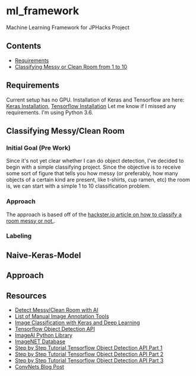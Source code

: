 # ml_framework
Machine Learning Framework for JPHacks Project

## Contents
 * [Requirements](#reqs)
 * [Classifying Messy or Clean Room from 1 to 10](#onetoten)

## Requirements
Current setup has no GPU. Installation of Keras and Tensorflow are here:
[Keras Installation](https://keras.io/#installation),
[Tensorflow Installation](https://www.tensorflow.org/install/)
Let me know if I missed any requirements. I'm using Python 3.6.
## Classifying Messy/Clean Room
<a name="onetoten"> </a>
### Initial Goal (Pre Work)
Since it's not yet clear whether I can do object detection, I've decided
to begin with a simple classifying project. Since the objective is to
receive some sort of figure that tells you how messy (or preferably, how
  many objects of a certain kind are present, like t-shirts, cup ramen, etc)
the room is, we can start with a simple 1 to 10 classification problem.

### Approach
The approach is based off of the [hackster.io article on how to classify a room messy or not.](https://www.hackster.io/matt-farley/use-artificial-intelligence-to-detect-messy-clean-rooms-f224a2).
### Labeling

## Naive-Keras-Model
<a name="naivemodel"> </a>
## Approach

## Resources
 * [Detect Messy/Clean Room with AI](https://www.hackster.io/matt-farley/use-artificial-intelligence-to-detect-messy-clean-rooms-f224a2)
 * [List of Manual Image Annotation Tools](https://en.wikipedia.org/wiki/List_of_manual_image_annotation_tools)
 * [Image Classification with Keras and Deep Learning](https://www.pyimagesearch.com/2017/12/11/image-classification-with-keras-and-deep-learning/)
 * [Tensorflow Object Detection API](https://github.com/tensorflow/models/tree/master/research/object_detection)
 * [ImageAI Python Library](https://github.com/OlafenwaMoses/ImageAI)
 * [ImageNET Database](http://www.image-net.org/)
 * [Step by Step Tutorial Tensorflow Object Detection API Part 1](https://medium.com/@WuStangDan/step-by-step-tensorflow-object-detection-api-tutorial-part-1-selecting-a-model-a02b6aabe39e)
 * [Step by Step Tutorial Tensorflow Object Detection API Part 2](https://medium.com/@WuStangDan/step-by-step-tensorflow-object-detection-api-tutorial-part-2-converting-dataset-to-tfrecord-47f24be9248d)
 * [Step by Step Tutorial Tensorflow Object Detection API Part 3](https://medium.com/@WuStangDan/step-by-step-tensorflow-object-detection-api-tutorial-part-3-creating-your-own-dataset-6369a4d30dfd)
 * [ConvNets Blog Post](https://colah.github.io/posts/2014-07-Conv-Nets-Modular/)
